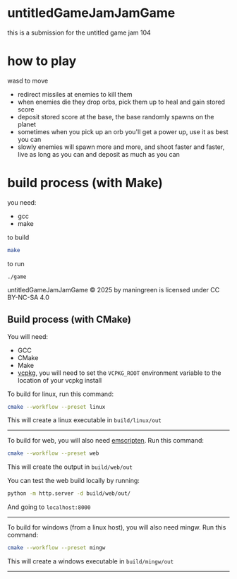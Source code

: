 # untitledGameJamJamGame

this is a submission for the untitled game jam 104


# how to play

wasd to move

- redirect missiles at enemies to kill them
- when enemies die they drop orbs, pick them up to heal and gain stored score
- deposit stored score at the base, the base randomly spawns on the planet
- sometimes when you pick up an orb you'll get a power up, use it as best you can
- slowly enemies will spawn more and more, and shoot faster and faster, live as long as you can
and deposit as much as you can


# build process (with Make)

you need:
- gcc
- make

to build
```bash
make
```
to run
```
./game
```

untitledGameJamJamGame © 2025 by maningreen is licensed under CC BY-NC-SA 4.0


## Build process (with CMake)

You will need:
- GCC
- CMake
- Make
- [vcpkg](https://github.com/microsoft/vcpkg),
you will need to set the `VCPKG_ROOT` environment variable to the location of your vcpkg install

To build for linux, run this command:
```bash
cmake --workflow --preset linux
```
This will create a linux executable in `build/linux/out`

---
To build for web, you will also need [emscripten](https://emscripten.org/docs/getting_started/downloads.html).
Run this command:
```bash
cmake --workflow --preset web
```
This will create the output in `build/web/out`

You can test the web build locally by running:
```bash
python -m http.server -d build/web/out/
```
And going to `localhost:8000`

---
To build for windows (from a linux host), you will also need mingw.
Run this command:
```bash
cmake --workflow --preset mingw
```
This will create a windows executable in `build/mingw/out`

---
